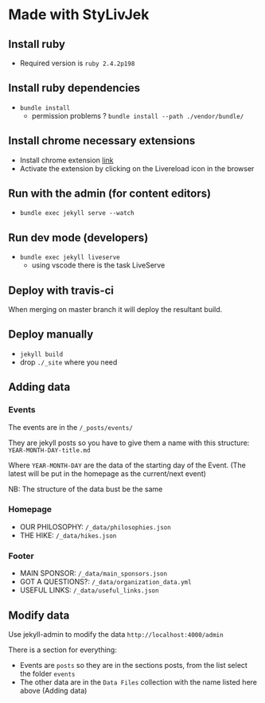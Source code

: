 # Made with StyLivJek

## Install ruby

* Required version is `ruby 2.4.2p198`

## Install ruby dependencies

* `bundle install`
  * permission problems ? `bundle install --path ./vendor/bundle/`


## Install chrome necessary extensions

* Install chrome extension [link](https://chrome.google.com/webstore/detail/livereload/jnihajbhpnppcggbcgedagnkighmdlei?hl=en)
* Activate the extension by clicking on the Livereload icon in the browser

## Run with the admin (for content editors)

* `bundle exec jekyll serve --watch`

## Run dev mode (developers)
* `bundle exec jekyll liveserve`
  * using vscode there is the task LiveServe

## Deploy with travis-ci

When merging on master branch it will deploy the resultant build.

## Deploy manually 

* `jekyll build`
* drop `./_site` where you need

## Adding data

### Events

The events are in the `/_posts/events/`

They are jekyll posts so you have to give them a name with this structure: `YEAR-MONTH-DAY-title.md`

Where `YEAR-MONTH-DAY` are the data of the starting day of the Event.
(The latest will be put in the homepage as the current/next event)

NB: The structure of the data bust be the same

### Homepage

* OUR PHILOSOPHY: `/_data/philosophies.json`
* THE HIKE: `/_data/hikes.json`

### Footer

* MAIN SPONSOR: `/_data/main_sponsors.json`
* GOT A QUESTIONS?: `/_data/organization_data.yml`
* USEFUL LINKS: `/_data/useful_links.json`

## Modify data

Use jekyll-admin to modify the data `http://localhost:4000/admin`

There is a section for everything:
* Events are `posts` so they are in the sections posts, from the list select the folder `events`
* The other data are in the `Data Files` collection with the name listed here above (Adding data)